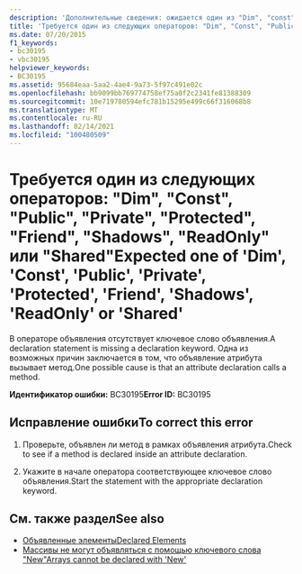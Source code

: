 ```yaml
---
description: 'Дополнительные сведения: ожидается один из "Dim", "const", "Public", "Private", "Protected", "Friend", "Shadows", "ReadOnly" или "Shared"'
title: 'Требуется один из следующих операторов: "Dim", "Const", "Public", "Private", "Protected", "Friend", "Shadows", "ReadOnly" или "Shared"'
ms.date: 07/20/2015
f1_keywords:
- bc30195
- vbc30195
helpviewer_keywords:
- BC30195
ms.assetid: 95684eaa-5aa2-4ae4-9a73-5f97c491e02c
ms.openlocfilehash: bb9099bb769774758ef75a0f2c2341fe81388309
ms.sourcegitcommit: 10e719780594efc781b15295e499c66f316068b8
ms.translationtype: MT
ms.contentlocale: ru-RU
ms.lasthandoff: 02/14/2021
ms.locfileid: "100480509"
---
```

# <a name="expected-one-of-dim-const-public-private-protected-friend-shadows-readonly-or-shared"></a><span data-ttu-id="2a53f-103">Требуется один из следующих операторов: "Dim", "Const", "Public", "Private", "Protected", "Friend", "Shadows", "ReadOnly" или "Shared"</span><span class="sxs-lookup"><span data-stu-id="2a53f-103">Expected one of 'Dim', 'Const', 'Public', 'Private', 'Protected', 'Friend', 'Shadows', 'ReadOnly' or 'Shared'</span></span>

<span data-ttu-id="2a53f-104">В операторе объявления отсутствует ключевое слово объявления.</span><span class="sxs-lookup"><span data-stu-id="2a53f-104">A declaration statement is missing a declaration keyword.</span></span> <span data-ttu-id="2a53f-105">Одна из возможных причин заключается в том, что объявление атрибута вызывает метод.</span><span class="sxs-lookup"><span data-stu-id="2a53f-105">One possible cause is that an attribute declaration calls a method.</span></span>  
  
 <span data-ttu-id="2a53f-106">**Идентификатор ошибки:** BC30195</span><span class="sxs-lookup"><span data-stu-id="2a53f-106">**Error ID:** BC30195</span></span>  
  
## <a name="to-correct-this-error"></a><span data-ttu-id="2a53f-107">Исправление ошибки</span><span class="sxs-lookup"><span data-stu-id="2a53f-107">To correct this error</span></span>  
  
1. <span data-ttu-id="2a53f-108">Проверьте, объявлен ли метод в рамках объявления атрибута.</span><span class="sxs-lookup"><span data-stu-id="2a53f-108">Check to see if a method is declared inside an attribute declaration.</span></span>  
  
2. <span data-ttu-id="2a53f-109">Укажите в начале оператора соответствующее ключевое слово объявления.</span><span class="sxs-lookup"><span data-stu-id="2a53f-109">Start the statement with the appropriate declaration keyword.</span></span>  
  
## <a name="see-also"></a><span data-ttu-id="2a53f-110">См. также раздел</span><span class="sxs-lookup"><span data-stu-id="2a53f-110">See also</span></span>

- [<span data-ttu-id="2a53f-111">Объявленные элементы</span><span class="sxs-lookup"><span data-stu-id="2a53f-111">Declared Elements</span></span>](../programming-guide/language-features/declared-elements/index.md)
- [<span data-ttu-id="2a53f-112">Массивы не могут объявляться с помощью ключевого слова "New"</span><span class="sxs-lookup"><span data-stu-id="2a53f-112">Arrays cannot be declared with 'New'</span></span>](bc30053.md)
